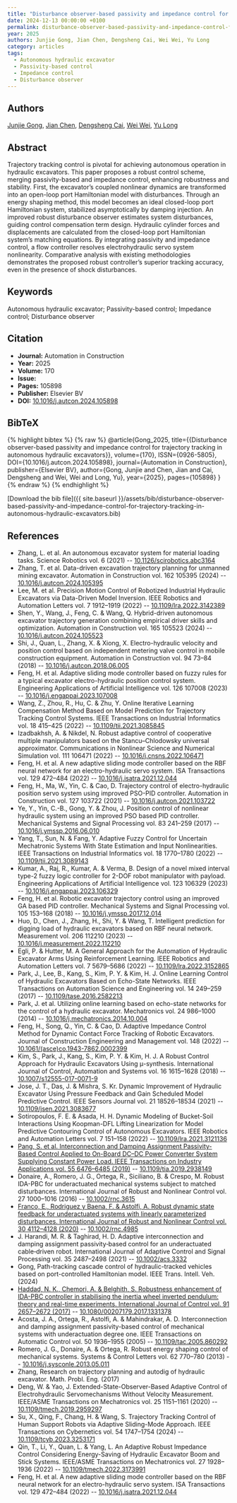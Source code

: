 ```yaml
---
title: "Disturbance observer-based passivity and impedance control for trajectory tracking in autonomous hydraulic excavators"
date: 2024-12-13 00:00:00 +0100
permalink: disturbance-observer-based-passivity-and-impedance-control-for-trajectory-tracking-in-autonomous-hydraulic-excavators
year: 2025
authors: Junjie Gong, Jian Chen, Dengsheng Cai, Wei Wei, Yu Long
category: articles
tags:
  - Autonomous hydraulic excavator
  - Passivity-based control
  - Impedance control
  - Disturbance observer
---
```

 
## Authors
[Junjie Gong](authors/junjie-gong), [Jian Chen](authors/jian-chen), [Dengsheng Cai](authors/dengsheng-cai), [Wei Wei](authors/wei-wei), [Yu Long](authors/yu-long)
 
## Abstract
Trajectory tracking control is pivotal for achieving autonomous operation in hydraulic excavators. This paper proposes a robust control scheme, merging passivity-based and impedance control, enhancing robustness and stability. First, the excavator’s coupled nonlinear dynamics are transformed into an open-loop port Hamiltonian model with disturbances. Through an energy shaping method, this model becomes an ideal closed-loop port Hamiltonian system, stabilized asymptotically by damping injection. An improved robust disturbance observer estimates system disturbances, guiding control compensation term design. Hydraulic cylinder forces and displacements are calculated from the closed-loop port Hamiltonian system’s matching equations. By integrating passivity and impedance control, a flow controller resolves electrohydraulic servo system nonlinearity. Comparative analysis with existing methodologies demonstrates the proposed robust controller’s superior tracking accuracy, even in the presence of shock disturbances.
 
## Keywords
Autonomous hydraulic excavator; Passivity-based control; Impedance control; Disturbance observer
 
## Citation
- **Journal:** Automation in Construction
- **Year:** 2025
- **Volume:** 170
- **Issue:** 
- **Pages:** 105898
- **Publisher:** Elsevier BV
- **DOI:** [10.1016/j.autcon.2024.105898](https://doi.org/10.1016/j.autcon.2024.105898)
 
## BibTeX
{% highlight bibtex %}
{% raw %}
@article{Gong_2025,
  title={{Disturbance observer-based passivity and impedance control for trajectory tracking in autonomous hydraulic excavators}},
  volume={170},
  ISSN={0926-5805},
  DOI={10.1016/j.autcon.2024.105898},
  journal={Automation in Construction},
  publisher={Elsevier BV},
  author={Gong, Junjie and Chen, Jian and Cai, Dengsheng and Wei, Wei and Long, Yu},
  year={2025},
  pages={105898}
}
{% endraw %}
{% endhighlight %}
 
[Download the bib file]({{ site.baseurl }}/assets/bib/disturbance-observer-based-passivity-and-impedance-control-for-trajectory-tracking-in-autonomous-hydraulic-excavators.bib)
 
## References
- Zhang, L. et al. An autonomous excavator system for material loading tasks. Science Robotics vol. 6 (2021) -- [10.1126/scirobotics.abc3164](https://doi.org/10.1126/scirobotics.abc3164)
- Zhang, T. et al. Data-driven excavation trajectory planning for unmanned mining excavator. Automation in Construction vol. 162 105395 (2024) -- [10.1016/j.autcon.2024.105395](https://doi.org/10.1016/j.autcon.2024.105395)
- Lee, M. et al. Precision Motion Control of Robotized Industrial Hydraulic Excavators via Data-Driven Model Inversion. IEEE Robotics and Automation Letters vol. 7 1912–1919 (2022) -- [10.1109/lra.2022.3142389](https://doi.org/10.1109/lra.2022.3142389)
- Shen, Y., Wang, J., Feng, C. & Wang, Q. Hybrid-driven autonomous excavator trajectory generation combining empirical driver skills and optimization. Automation in Construction vol. 165 105523 (2024) -- [10.1016/j.autcon.2024.105523](https://doi.org/10.1016/j.autcon.2024.105523)
- Shi, J., Quan, L., Zhang, X. & Xiong, X. Electro-hydraulic velocity and position control based on independent metering valve control in mobile construction equipment. Automation in Construction vol. 94 73–84 (2018) -- [10.1016/j.autcon.2018.06.005](https://doi.org/10.1016/j.autcon.2018.06.005)
- Feng, H. et al. Adaptive sliding mode controller based on fuzzy rules for a typical excavator electro-hydraulic position control system. Engineering Applications of Artificial Intelligence vol. 126 107008 (2023) -- [10.1016/j.engappai.2023.107008](https://doi.org/10.1016/j.engappai.2023.107008)
- Wang, Z., Zhou, R., Hu, C. & Zhu, Y. Online Iterative Learning Compensation Method Based on Model Prediction for Trajectory Tracking Control Systems. IEEE Transactions on Industrial Informatics vol. 18 415–425 (2022) -- [10.1109/tii.2021.3085845](https://doi.org/10.1109/tii.2021.3085845)
- Izadbakhsh, A. & Nikdel, N. Robust adaptive control of cooperative multiple manipulators based on the Stancu–Chlodowsky universal approximator. Communications in Nonlinear Science and Numerical Simulation vol. 111 106471 (2022) -- [10.1016/j.cnsns.2022.106471](https://doi.org/10.1016/j.cnsns.2022.106471)
- Feng, H. et al. A new adaptive sliding mode controller based on the RBF neural network for an electro-hydraulic servo system. ISA Transactions vol. 129 472–484 (2022) -- [10.1016/j.isatra.2021.12.044](https://doi.org/10.1016/j.isatra.2021.12.044)
- Feng, H., Ma, W., Yin, C. & Cao, D. Trajectory control of electro-hydraulic position servo system using improved PSO-PID controller. Automation in Construction vol. 127 103722 (2021) -- [10.1016/j.autcon.2021.103722](https://doi.org/10.1016/j.autcon.2021.103722)
- Ye, Y., Yin, C.-B., Gong, Y. & Zhou, J. Position control of nonlinear hydraulic system using an improved PSO based PID controller. Mechanical Systems and Signal Processing vol. 83 241–259 (2017) -- [10.1016/j.ymssp.2016.06.010](https://doi.org/10.1016/j.ymssp.2016.06.010)
- Yang, T., Sun, N. & Fang, Y. Adaptive Fuzzy Control for Uncertain Mechatronic Systems With State Estimation and Input Nonlinearities. IEEE Transactions on Industrial Informatics vol. 18 1770–1780 (2022) -- [10.1109/tii.2021.3089143](https://doi.org/10.1109/tii.2021.3089143)
- Kumar, A., Raj, R., Kumar, A. & Verma, B. Design of a novel mixed interval type-2 fuzzy logic controller for 2-DOF robot manipulator with payload. Engineering Applications of Artificial Intelligence vol. 123 106329 (2023) -- [10.1016/j.engappai.2023.106329](https://doi.org/10.1016/j.engappai.2023.106329)
- Feng, H. et al. Robotic excavator trajectory control using an improved GA based PID controller. Mechanical Systems and Signal Processing vol. 105 153–168 (2018) -- [10.1016/j.ymssp.2017.12.014](https://doi.org/10.1016/j.ymssp.2017.12.014)
- Huo, D., Chen, J., Zhang, H., Shi, Y. & Wang, T. Intelligent prediction for digging load of hydraulic excavators based on RBF neural network. Measurement vol. 206 112210 (2023) -- [10.1016/j.measurement.2022.112210](https://doi.org/10.1016/j.measurement.2022.112210)
- Egli, P. & Hutter, M. A General Approach for the Automation of Hydraulic Excavator Arms Using Reinforcement Learning. IEEE Robotics and Automation Letters vol. 7 5679–5686 (2022) -- [10.1109/lra.2022.3152865](https://doi.org/10.1109/lra.2022.3152865)
- Park, J., Lee, B., Kang, S., Kim, P. Y. & Kim, H. J. Online Learning Control of Hydraulic Excavators Based on Echo-State Networks. IEEE Transactions on Automation Science and Engineering vol. 14 249–259 (2017) -- [10.1109/tase.2016.2582213](https://doi.org/10.1109/tase.2016.2582213)
- Park, J. et al. Utilizing online learning based on echo-state networks for the control of a hydraulic excavator. Mechatronics vol. 24 986–1000 (2014) -- [10.1016/j.mechatronics.2014.10.004](https://doi.org/10.1016/j.mechatronics.2014.10.004)
- Feng, H., Song, Q., Yin, C. & Cao, D. Adaptive Impedance Control Method for Dynamic Contact Force Tracking of Robotic Excavators. Journal of Construction Engineering and Management vol. 148 (2022) -- [10.1061/(asce)co.1943-7862.0002399](https://doi.org/10.1061/(asce)co.1943-7862.0002399)
- Kim, S., Park, J., Kang, S., Kim, P. Y. & Kim, H. J. A Robust Control Approach for Hydraulic Excavators Using μ-synthesis. International Journal of Control, Automation and Systems vol. 16 1615–1628 (2018) -- [10.1007/s12555-017-0071-9](https://doi.org/10.1007/s12555-017-0071-9)
- Jose, J. T., Das, J. & Mishra, S. Kr. Dynamic Improvement of Hydraulic Excavator Using Pressure Feedback and Gain Scheduled Model Predictive Control. IEEE Sensors Journal vol. 21 18526–18534 (2021) -- [10.1109/jsen.2021.3083677](https://doi.org/10.1109/jsen.2021.3083677)
- Sotiropoulos, F. E. & Asada, H. H. Dynamic Modeling of Bucket-Soil Interactions Using Koopman-DFL Lifting Linearization for Model Predictive Contouring Control of Autonomous Excavators. IEEE Robotics and Automation Letters vol. 7 151–158 (2022) -- [10.1109/lra.2021.3121136](https://doi.org/10.1109/lra.2021.3121136)
- [Pang, S. et al. Interconnection and Damping Assignment Passivity-Based Control Applied to On-Board DC–DC Power Converter System Supplying Constant Power Load. IEEE Transactions on Industry Applications vol. 55 6476–6485 (2019)](interconnection-and-damping-assignment-passivity-based-control-applied-to-on-board-dc-dc-power-converter-system-supplying-constant-power-load) -- [10.1109/tia.2019.2938149](https://doi.org/10.1109/tia.2019.2938149)
- Donaire, A., Romero, J. G., Ortega, R., Siciliano, B. & Crespo, M. Robust IDA-PBC for underactuated mechanical systems subject to matched disturbances. International Journal of Robust and Nonlinear Control vol. 27 1000–1016 (2016) -- [10.1002/rnc.3615](https://doi.org/10.1002/rnc.3615)
- [Franco, E., Rodriguez y Baena, F. & Astolfi, A. Robust dynamic state feedback for underactuated systems with linearly parameterized disturbances. International Journal of Robust and Nonlinear Control vol. 30 4112–4128 (2020)](robust-dynamic-state-feedback-for-underactuated-systems-with-linearly-parameterized-disturbances) -- [10.1002/rnc.4985](https://doi.org/10.1002/rnc.4985)
- J. Harandi, M. R. & Taghirad, H. D. Adaptive interconnection and damping assignment passivity‐based control for an underactuated cable‐driven robot. International Journal of Adaptive Control and Signal Processing vol. 35 2487–2498 (2021) -- [10.1002/acs.3332](https://doi.org/10.1002/acs.3332)
- Gong, Path-tracking cascade control of hydraulic-tracked vehicles based on port-controlled Hamiltonian model. IEEE Trans. Intell. Veh. (2024)
- [Haddad, N. K., Chemori, A. & Belghith, S. Robustness enhancement of IDA-PBC controller in stabilising the inertia wheel inverted pendulum: theory and real-time experiments. International Journal of Control vol. 91 2657–2672 (2017)](robustness-enhancement-of-ida-pbc-controller-in-stabilising-the-inertia-wheel-inverted-pendulum-theory-and-real-time-experiments) -- [10.1080/00207179.2017.1331378](https://doi.org/10.1080/00207179.2017.1331378)
- Acosta, J. A., Ortega, R., Astolfi, A. & Mahindrakar, A. D. Interconnection and damping assignment passivity-based control of mechanical systems with underactuation degree one. IEEE Transactions on Automatic Control vol. 50 1936–1955 (2005) -- [10.1109/tac.2005.860292](https://doi.org/10.1109/tac.2005.860292)
- Romero, J. G., Donaire, A. & Ortega, R. Robust energy shaping control of mechanical systems. Systems &amp; Control Letters vol. 62 770–780 (2013) -- [10.1016/j.sysconle.2013.05.011](https://doi.org/10.1016/j.sysconle.2013.05.011)
- Zhang, Research on trajectory planning and autodig of hydraulic excavator. Math. Probl. Eng. (2017)
- Deng, W. & Yao, J. Extended-State-Observer-Based Adaptive Control of Electrohydraulic Servomechanisms Without Velocity Measurement. IEEE/ASME Transactions on Mechatronics vol. 25 1151–1161 (2020) -- [10.1109/tmech.2019.2959297](https://doi.org/10.1109/tmech.2019.2959297)
- Su, X., Qing, F., Chang, H. & Wang, S. Trajectory Tracking Control of Human Support Robots via Adaptive Sliding-Mode Approach. IEEE Transactions on Cybernetics vol. 54 1747–1754 (2024) -- [10.1109/tcyb.2023.3253171](https://doi.org/10.1109/tcyb.2023.3253171)
- Qin, T., Li, Y., Quan, L. & Yang, L. An Adaptive Robust Impedance Control Considering Energy-Saving of Hydraulic Excavator Boom and Stick Systems. IEEE/ASME Transactions on Mechatronics vol. 27 1928–1936 (2022) -- [10.1109/tmech.2022.3173991](https://doi.org/10.1109/tmech.2022.3173991)
- Feng, H. et al. A new adaptive sliding mode controller based on the RBF neural network for an electro-hydraulic servo system. ISA Transactions vol. 129 472–484 (2022) -- [10.1016/j.isatra.2021.12.044](https://doi.org/10.1016/j.isatra.2021.12.044)

